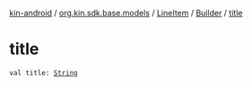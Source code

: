 [kin-android](../../../index.md) / [org.kin.sdk.base.models](../../index.md) / [LineItem](../index.md) / [Builder](index.md) / [title](./title.md)

# title

`val title: `[`String`](https://kotlinlang.org/api/latest/jvm/stdlib/kotlin/-string/index.html)